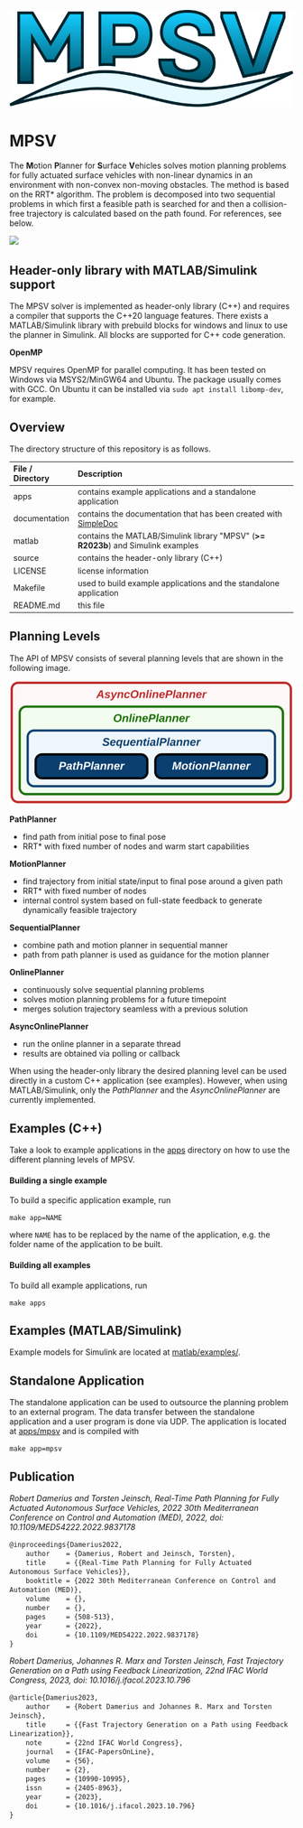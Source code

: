 ![](documentation/img/icon.svg)

# MPSV
The **M**otion **P**lanner for **S**urface **V**ehicles solves motion planning problems for fully actuated surface vehicles with non-linear dynamics in an environment with non-convex non-moving obstacles.
The method is based on the RRT* algorithm.
The problem is decomposed into two sequential problems in which first a feasible path is searched for and then a collision-free trajectory is calculated based on the path found.
For references, see below.


![](documentation/img/Overview.svg)


## Header-only library with MATLAB/Simulink support
The MPSV solver is implemented as header-only library (C++) and requires a compiler that supports the C++20 language features.
There exists a MATLAB/Simulink library with prebuild blocks for windows and linux to use the planner in Simulink.
All blocks are supported for C++ code generation.

**OpenMP**

MPSV requires OpenMP for parallel computing.
It has been tested on Windows via MSYS2/MinGW64 and Ubuntu.
The package usually comes with GCC.
On Ubuntu it can be installed via `sudo apt install libomp-dev`, for example.

## Overview
The directory structure of this repository is as follows.

| File / Directory   | Description                                                                                                    |
| :----------------- | :------------------------------------------------------------------------------------------------------------- |
| apps               | contains example applications and a standalone application                                                     |
| documentation      | contains the documentation that has been created with [SimpleDoc](https://github.com/RobertDamerius/SimpleDoc) |
| matlab             | contains the MATLAB/Simulink library "MPSV" (**>= R2023b**) and Simulink examples                              |
| source             | contains the header-only library (C++)                                                                         |
| LICENSE            | license information                                                                                            |
| Makefile           | used to build example applications and the standalone application                                              |
| README.md          | this file                                                                                                      |


## Planning Levels
The API of MPSV consists of several planning levels that are shown in the following image.

![](documentation/img/PlanningLevels.svg)

**PathPlanner**
- find path from initial pose to final pose
- RRT* with fixed number of nodes and warm start capabilities

**MotionPlanner**
- find trajectory from initial state/input to final pose around a given path
- RRT* with fixed number of nodes
- internal control system based on full-state feedback to generate dynamically feasible trajectory

**SequentialPlanner**
- combine path and motion planner in sequential manner
- path from path planner is used as guidance for the motion planner

**OnlinePlanner**
- continuously solve sequential planning problems
- solves motion planning problems for a future timepoint
- merges solution trajectory seamless with a previous solution

**AsyncOnlinePlanner**
- run the online planner in a separate thread
- results are obtained via polling or callback

When using the header-only library the desired planning level can be used directly in a custom C++ application (see examples).
However, when using MATLAB/Simulink, only the *PathPlanner* and the *AsyncOnlinePlanner* are currently implemented.


## Examples (C++)
Take a look to example applications in the [apps](apps/) directory on how to use the different planning levels of MPSV.

#### Building a single example
To build a specific application example, run
```
make app=NAME
```
where `NAME` has to be replaced by the name of the application, e.g. the folder name of the application to be built.

#### Building all examples
To build all example applications, run
```
make apps
```


## Examples (MATLAB/Simulink)
Example models for Simulink are located at [matlab/examples/](matlab/examples/).


## Standalone Application
The standalone application can be used to outsource the planning problem to an external program.
The data transfer between the standalone application and a user program is done via UDP.
The application is located at [apps/mpsv](apps/mpsv/) and is compiled with
```
make app=mpsv
```


## Publication
*Robert Damerius and Torsten Jeinsch, Real-Time Path Planning for Fully Actuated Autonomous Surface Vehicles, 2022 30th Mediterranean Conference on Control and Automation (MED), 2022, doi: 10.1109/MED54222.2022.9837178*
```
@inproceedings{Damerius2022,
    author    = {Damerius, Robert and Jeinsch, Torsten},
    title     = {{Real-Time Path Planning for Fully Actuated Autonomous Surface Vehicles}}, 
    booktitle = {2022 30th Mediterranean Conference on Control and Automation (MED)}, 
    volume    = {},
    number    = {},
    pages     = {508-513},
    year      = {2022},
    doi       = {10.1109/MED54222.2022.9837178}
}
```

*Robert Damerius, Johannes R. Marx and Torsten Jeinsch, Fast Trajectory Generation on a Path using Feedback Linearization, 22nd IFAC World Congress, 2023, doi: 10.1016/j.ifacol.2023.10.796*
```
@article{Damerius2023,
    author    = {Robert Damerius and Johannes R. Marx and Torsten Jeinsch},
    title     = {{Fast Trajectory Generation on a Path using Feedback Linearization}},
    note      = {22nd IFAC World Congress},
    journal   = {IFAC-PapersOnLine},
    volume    = {56},
    number    = {2},
    pages     = {10990-10995},
    issn      = {2405-8963},
    year      = {2023},
    doi       = {10.1016/j.ifacol.2023.10.796}
}
```

